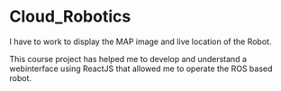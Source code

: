 # Cloud_Robotics


I have to work to display the MAP image and live location of the Robot.

This course project has helped me to develop and understand a webinterface using ReactJS that allowed me to operate the ROS based robot.

